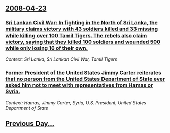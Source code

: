 ## [2008-04-23](/news/2008/04/23/index.md)

### [ Sri Lankan Civil War: In fighting in the North of Sri Lanka, the military claims victory with 43 soldiers killed and 33 missing while killing over 100 Tamil Tigers. The rebels also claim victory, saying that they killed 100 soldiers and wounded 500 while only losing 16 of their own. ](/news/2008/04/23/sri-lankan-civil-war-in-fighting-in-the-north-of-sri-lanka-the-military-claims-victory-with-43-soldiers-killed-and-33-missing-while-killi.md)
_Context: Sri Lanka, Sri Lankan Civil War, Tamil Tigers_

### [ Former President of the United States Jimmy Carter reiterates that no person from the United States Department of State ever asked him not to meet with representatives from Hamas or Syria.  ](/news/2008/04/23/former-president-of-the-united-states-jimmy-carter-reiterates-that-no-person-from-the-united-states-department-of-state-ever-asked-him-not.md)
_Context: Hamas, Jimmy Carter, Syria, U.S. President, United States Department of State_

## [Previous Day...](/news/2008/04/22/index.md)

